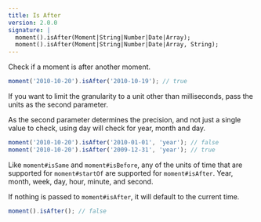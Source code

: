 ```yaml
---
title: Is After
version: 2.0.0
signature: |
  moment().isAfter(Moment|String|Number|Date|Array);
  moment().isAfter(Moment|String|Number|Date|Array, String);
---
```



Check if a moment is after another moment.

```javascript
moment('2010-10-20').isAfter('2010-10-19'); // true
```

If you want to limit the granularity to a unit other than milliseconds, pass the units as the second parameter.

As the second parameter determines the precision, and not just a single value to check, using day will check for year, month and day.

```javascript
moment('2010-10-20').isAfter('2010-01-01', 'year'); // false
moment('2010-10-20').isAfter('2009-12-31', 'year'); // true
```

Like `moment#isSame` and `moment#isBefore`, any of the units of time that are supported for `moment#startOf` are supported for `moment#isAfter`. Year, month, week, day, hour, minute, and second.

If nothing is passed to `moment#isAfter`, it will default to the current time.

```javascript
moment().isAfter(); // false
```
